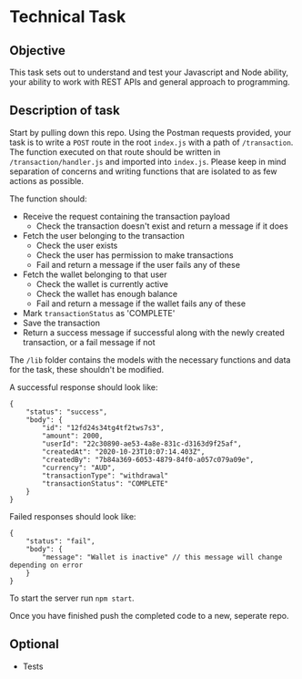 # Technical Task

## Objective

This task sets out to understand and test your Javascript and Node ability, your ability to work with REST APIs and general approach to programming.

## Description of task

Start by pulling down this repo. Using the Postman requests provided, your task is to write a `POST` route in the root `index.js` with a path of `/transaction`. The function executed on that route should be written in `/transaction/handler.js` and imported into `index.js`. Please keep in mind separation of concerns and writing functions that are isolated to as few actions as possible.

The function should:

- Receive the request containing the transaction payload
  - Check the transaction doesn't exist and return a message if it does
- Fetch the user belonging to the transaction
  - Check the user exists
  - Check the user has permission to make transactions
  - Fail and return a message if the user fails any of these
- Fetch the wallet belonging to that user
  - Check the wallet is currently active
  - Check the wallet has enough balance
  - Fail and return a message if the wallet fails any of these
- Mark `transactionStatus` as 'COMPLETE'
- Save the transaction
- Return a success message if successful along with the newly created transaction, or a fail message if not

The `/lib` folder contains the models with the necessary functions and data for the task, these shouldn't be modified.

A successful response should look like:

```
{
    "status": "success",
    "body": {
        "id": "12fd24s34tg4tf2tws7s3",
        "amount": 2000,
        "userId": "22c30890-ae53-4a8e-831c-d3163d9f25af",
        "createdAt": "2020-10-23T10:07:14.403Z",
        "createdBy": "7b84a369-6053-4879-84f0-a057c079a09e",
        "currency": "AUD",
        "transactionType": "withdrawal"
        "transactionStatus": "COMPLETE"
    }
}
```

Failed responses should look like:

```
{
    "status": "fail",
    "body": {
        "message": "Wallet is inactive" // this message will change depending on error
    }
}
```

To start the server run `npm start`.

Once you have finished push the completed code to a new, seperate repo.

## Optional

- Tests
